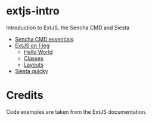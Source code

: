 # extjs-intro
Introduction to ExtJS, the Sencha CMD and Siesta

- [Sencha CMD essentials](cmd.md)
- [ExtJS on 1 leg](extjs.md)
  - [Hello World](extjs-hello-world.md)
  - [Classes](extjs-classes.md)
  - [Layouts](extjs-layouts.md)
- [Siesta quicky](siesta.md)


# Credits
Code examples are taken from the ExtJS documentation.
